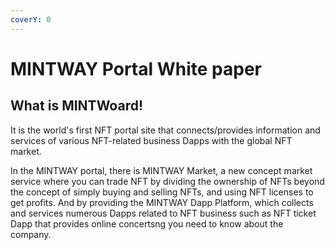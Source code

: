 ```yaml
---
coverY: 0
---
```


# MINTWAY Portal White paper

## What is MINTWoard!

It is the world's first NFT portal site that connects/provides information and services of various NFT-related business Dapps with the global NFT market.

In the MINTWAY portal, there is MINTWAY Market, a new concept market service where you can trade NFT by dividing the ownership of NFTs beyond the concept of simply buying and selling NFTs, and using NFT licenses to get profits. And by providing the MINTWAY Dapp Platform, which collects and services numerous Dapps related to NFT business such as NFT ticket Dapp that provides online concertsng you need to know about the company.
